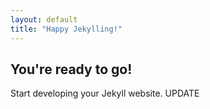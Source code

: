 ```yaml
---
layout: default
title: "Happy Jekylling!"
---
```


## You're ready to go!

Start developing your Jekyll website. UPDATE
